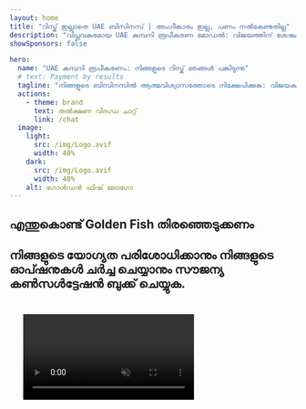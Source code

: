 ```yaml
---
layout: home
title: "റിസ്ക് ഇല്ലാതെ UAE ബിസിനസ് | അംഗീകാരം ഇല്ല, പണം നൽകേണ്ടതില്ല"
description: "വിപ്ലവകരമായ UAE കമ്പനി രൂപീകരണ മോഡൽ: വിജയത്തിന് ശേഷം മാത്രമേ നിങ്ങൾ പണം നൽകൂ. 90%+ വിജയനിരക്കോടെ ഓരോ ഘട്ടത്തിലും വിദഗ്ധ മാർഗനിർദ്ദേശം."
showSponsors: false

hero:
  name: "UAE കമ്പനി രൂപീകരണം: നിങ്ങളുടെ റിസ്ക് ഞങ്ങൾ പങ്കിടുന്നു"
  # text: Payment by results
  tagline: "നിങ്ങളുടെ ബിസിനസിൽ ആത്മവിശ്വാസത്തോടെ നിക്ഷേപിക്കുക: വിജയകരമായ കമ്പനി രജിസ്ട്രേഷനു ശേഷം മാത്രമേ ഞങ്ങൾ പണം സ്വീകരിക്കൂ. <span class='hl'>നിങ്ങളുടെ വിജയം മാത്രമാണ് ഞങ്ങളുടെ ലക്ഷ്യം</span>."
  actions:
    - theme: brand
      text: തൽക്ഷണ വിദഗ്ധ ചാറ്റ്
      link: /chat
  image:
    light:
      src: /img/Logo.avif
      width: 40%
    dark:
      src: /img/Logo.avif
      width: 40%
    alt: ഗോൾഡൻ ഫിഷ് ലോഗോ
---
```


<FeatureBlock :card="{
  title: 'നിങ്ങളുടെ പ്രയോജനങ്ങൾ — ഞങ്ങളുടെ ഉത്തരവാദിത്വം',
  details: 'അന്താരാഷ്ട്ര സംരംഭകരും നിക്ഷേപകരും അനുകൂലമായ ബിസിനസ് പരിസ്ഥിതി തേടുമ്പോൾ UAE നിരവധി പ്രയോജനങ്ങൾ നൽകുന്നു. \n\n* കുറഞ്ഞ നികുതി നിരക്കുകൾ: 9% കോർപ്പറേറ്റ് നികുതി മാത്രവും 5% VAT, വ്യക്തിഗത വരുമാന നികുതി ഇല്ല\n* 100% വിദേശ ഉടമസ്ഥത: പ്രാദേശിക പങ്കാളികളില്ലാതെ നിങ്ങളുടെ കമ്പനിയുടെ പൂർണ്ണ നിയന്ത്രണം\n* നാണയ നിയന്ത്രണങ്ങൾ ഇല്ല: ലാഭം മടക്കിവരുത്തലും നാണയമാറ്റവും നിയന്ത്രണമില്ലാതെ\n\n[Show complete list](/uae-business/company-registration/benefits-problems#benefits-of-doing-business-in-the-uae)',
  link: '/uae-business/company-registration/benefits-problems#benefits-of-doing-business-in-the-uae',
  src: {
    light: '/img/iStock-1331100622.jpg',
    dark: '/img/iStock-1203821481.avif',
    width: '100%'
  },
  inversion: false
}" />

<FeatureBlock :card="{
  title: 'നാം ചേർന്ന് നേരിടുന്ന വെല്ലുവിളികൾ',
  details: 'UAE നിരവധി പ്രയോജനങ്ങൾ നൽകുന്നുവെങ്കിലും, ബിസിനസുകൾ പ്രവർത്തനങ്ങൾ സ്ഥാപിക്കുമ്പോൾ ചില വെല്ലുവിളികൾ അറിയേണ്ടതാണ്. \n\n* സങ്കീർണ്ണമായ നിയന്ത്രണ പരിസ്ഥിതി: വിവിധ എമിറേറ്റുകളിലും ഫ്രീ സോണുകളിലും വ്യത്യസ്ത നിയമങ്ങൾ\n* സാമ്പത്തിക സബ്സ്റ്റൻസ് ആവശ്യകതകൾ: ചില പ്രവർത്തനങ്ങൾക്ക് പ്രാദേശിക ജീവനക്കാർക്കും ഫിസിക്കൽ ഓഫീസ് സ്ഥലത്തിനും ആവശ്യം\n* ഉയർന്ന പ്രാരംഭ ചെലവുകൾ: രജിസ്ട്രേഷൻ ഫീസുകൾ, രേഖകൾ, നിർബന്ധിത ഓഫീസ് വാടകകൾ\n\n[Show complete list](/uae-business/company-registration/benefits-problems#disadvantages-of-doing-business-in-the-uae)',
  link: '/uae-business/company-registration/benefits-problems#disadvantages-of-doing-business-in-the-uae',
  src: {
      light: '/img/iStock-1299393716.avif',
      dark: '/img/iStock-2149731304.avif',
    width: '100%'
  },
  inversion: true
}" />

<FeatureBlock :card="{
  title: 'പൂർണ്ണ പിന്തുണ: ഓരോ ഘട്ടത്തിലും നിങ്ങളുടെ കൂടെ',
  details: 'Free zone, offshore, mainland, branch എന്നിവയിൽ കമ്പനികൾ സ്ഥാപിക്കുന്നതിന് പൂർണ്ണ മാർഗ്ഗനിർദ്ദേശം. \n\n* Free Zones-ലും Mainland-ലും 100% വിദേശ ഉടമസ്ഥത ലഭ്യമാണ്\n* കുറഞ്ഞ നികുതി നിരക്കുകൾ - 9% കോർപ്പറേറ്റ് നികുതി മാത്രം\n* നാണയ നിയന്ത്രണങ്ങൾ ഇല്ല - ലളിതമായ മൂലധന മടക്കിവരുത്തൽ\n\n[Learn more](/uae-business/company-registration/overview)',
  link: '/uae-business/company-registration/overview',
  src: {
    light: '/video/iStock-1204982076.mp4',
    dark: '/video/iStock-1269162753.mp4',
    width: '100%'
  },
  inversion: false
}" />

<FeatureCards :features="[
  {
    title: 'ബാങ്ക് അക്കൗണ്ട് തുറക്കൽ',
    details: 'UAE-യിലെ വിശ്വസനീയമായ ബാങ്കുകളുമായി എളുപ്പത്തിൽ ബിസിനസ് അല്ലെങ്കിൽ വ്യക്തിഗത **ബാങ്ക് അക്കൗണ്ടുകൾ** തുറക്കാം.',
    items: [
      'സർക്കാർ അംഗീകാരങ്ങൾക്ക് end-to-end PRO സേവനങ്ങൾ',
      'പൂർണ്ണ ബാങ്കിംഗ് പാക്കേജ് സജ്ജീകരണം',
      '96% വിജയനിരക്ക്'
    ],
    linkText: 'Learn more',
    link: '/uae-business/offer/banking/',
    icon: {
      light: '/img/iStock-2153786564.avif',
      dark: '/img/iStock-2166793628.avif',
      alt: 'ബാങ്കിംഗ് സേവനങ്ങൾ'
    }
  },
  {
    title: 'Golden Visa & Residency',
    details: 'സൗകര്യപ്രദമായ അപേക്ഷാ പ്രക്രിയയിലൂടെ UAE **Golden Visa** ലഭിച്ച് ദീർഘകാല താമസം നേടുക.',
    items: [
      '**ഓരോ 6 മാസവും UAE പ്രവേശിക്കേണ്ടതില്ല**',
      'യോഗ്യമായ നിബന്ധനകൾ പാലിച്ചാൽ പുതുക്കാവുന്ന 10 വർഷം കാലാവധി',
      '92% വിജയനിരക്ക്'
    ],
    linkText: 'Learn more',
    link: '/uae-business/offer/golden-visa/',
    icon: {
      light: '/img/iStock-1312241253.avif',
      dark: '/img/ILONMASKID.webp',
      alt: 'വിസാ സേവനങ്ങൾ'
    }
  },
  {
    title: 'നമ്മുടെ കോർപ്പറേറ്റ് സേവനങ്ങൾ കൂടുതൽ അന്വേഷിക്കുക',
    details: '',
    items: [],
    linkText: 'Learn more',
    link: '/uae-business/company-registration/insights/incorporation-steps',
    icon: {
      light: '/img/iStock-473502112.avif',
      dark: '/img/iStock-1160827423.avif',
      alt: 'കൂടുതൽ സേവനങ്ങൾ'
    }
  }
]" />

## എന്തുകൊണ്ട് Golden Fish തിരഞ്ഞെടുക്കണം

<BenefitsList :features="[
  {
    icon: '🏢',
    title: 'പ്രാദേശിക UAE വൈദഗ്ധ്യം',
    text: 'ദുബായിലെ സമർപ്പിത സ്പെഷ്യലിസ്റ്റുകൾ പ്രക്രിയയുടെ ഓരോ ഘട്ടത്തിലും വിദഗ്ധ മാർഗ്ഗദർശനം നൽകുന്നു.'
  },
  {
    icon: '📊',
    title: 'തെളിയിക്കപ്പെട്ട വിജയ നിരക്ക്',
    text: 'ഞങ്ങളുടെ പ്രീമിയം പ്രോസസിംഗിലൂടെ നൂറുകണക്കിന് വിസകൾ, ബാങ്ക് അക്കൗണ്ടുകൾ, കമ്പനി രജിസ്ട്രേഷനുകൾ എന്നിവയുമായി 90% ത്തിലധികം അംഗീകാര നിരക്ക്.'
  },
  {
    icon: '💸',
    title: '**വിജയാധിഷ്ഠിത ഫീസ്**',
    text: '[അംഗീകാരത്തിന് ശേഷം മാത്രം പണമടയ്ക്കുക](/uae-business/benefits/success-based-fees). മറഞ്ഞിരിക്കുന്ന ചെലവുകളില്ലാതെ പൂർണ്ണ സുതാര്യത.'
  },
]" />

## നിങ്ങളുടെ യോഗ്യത പരിശോധിക്കാനും നിങ്ങളുടെ ഓപ്ഷനുകൾ ചർച്ച ചെയ്യാനും സൗജന്യ കൺസൾട്ടേഷൻ ബുക്ക് ചെയ്യുക.

<video  autoplay muted playsinline style="padding: 24px" >
  <source src="/img/iStock-2185906461.mp4" type="video/mp4">
</video>

<ContactForm buttonText="ഒരു വിദഗ്ധനുമായി സംസാരിക്കുക" />

<!-- <ImageGrid :images="[
  { src: '/img/ILONMASKID.webp', href: './immigration.md', alt: 'UAE ഇമിഗ്രേഷൻ' },
  { src: '/img/ILONMASKID.webp', href: './immigration.md', alt: 'UAE ഇമിഗ്രേഷൻ' },
]"/> -->